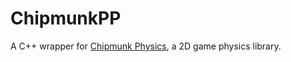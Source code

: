 # ChipmunkPP

A C++ wrapper for [Chipmunk Physics](https://github.com/slembcke/Chipmunk2D), a 2D game physics library.
